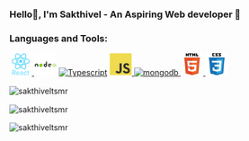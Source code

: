 ### Hello🙏, I'm Sakthivel - An Aspiring Web developer 👋

<h3 align="left">Languages and Tools:</h3>
<p align="left">  <a href="https://reactjs.org/" target="_blank"> <img src="https://raw.githubusercontent.com/devicons/devicon/master/icons/react/react-original-wordmark.svg" alt="react" width="40" height="40"/>
  </a><a href="https://nodejs.org" target="_blank"> <img src="https://raw.githubusercontent.com/devicons/devicon/master/icons/nodejs/nodejs-original-wordmark.svg" alt="nodejs" width="40" height="40"/></a>
  <a href="https://nodejs.org" target="_blank"> <img src="https://raw.githubusercontent.com/devicons/devicon/master/icons/Typescript/Typescript-original-wordmark.svg" alt="Typescript" width="40" height="40"/></a>
  <a href="https://developer.mozilla.org/en-US/docs/Web/JavaScript" target="_blank"> <img src="https://raw.githubusercontent.com/devicons/devicon/master/icons/javascript/javascript-original.svg" alt="javascript" width="40" height="40"/> </a>
 <a href="https://www.mongodb.com/" target="_blank"> <img src="https://github.com/mongodb-js/leaf/blob/master/dist/mongodb-leaf_128x128@2x.png" alt="mongodb" width="40" height="40"/> </a>
<a href="https://www.w3.org/html/" target="_blank"> <img src="https://raw.githubusercontent.com/devicons/devicon/master/icons/html5/html5-original-wordmark.svg" alt="html5" width="40" height="40"/> </a><a href="https://www.w3schools.com/css/" target="_blank"> <img src="https://raw.githubusercontent.com/devicons/devicon/master/icons/css3/css3-original-wordmark.svg" alt="css3" width="40" height="40"/> </a>      </p> 

<p><img align="center" src="https://github-readme-stats.vercel.app/api/top-langs?username=sakthiveltsmr&show_icons=true&locale=en&layout=compact" alt="sakthiveltsmr" /></p>

<p><img align="center" src="https://github-readme-stats.vercel.app/api?username=sakthiveltsmr&show_icons=true&locale=en" alt="sakthiveltsmr" /></p>

<p><img align="center" src="https://github-readme-streak-stats.herokuapp.com/?user=sakthiveltsmr&" alt="sakthiveltsmr" /></p>

<!-- &nbsp; -->
